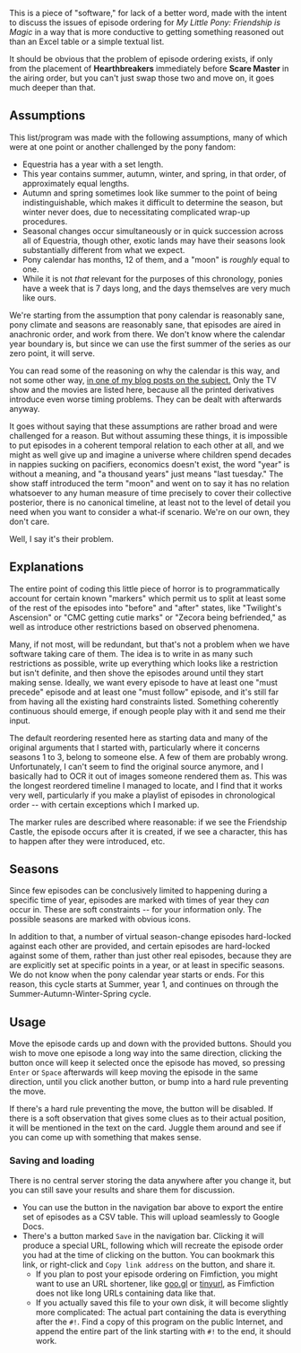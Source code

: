 This is a piece of "software," for lack of a better word, made with the intent to discuss the issues of episode ordering for *My Little Pony: Friendship is Magic* in a way that is more conductive to getting something reasoned out than an Excel table or a simple textual list.

It should be obvious that the problem of episode ordering exists, if only from the placement of **Hearthbreakers** immediately before **Scare Master** in the airing order, but you can't just swap those two and move on, it goes much deeper than that.

## Assumptions

This list/program was made with the following assumptions, many of which were at one point or another challenged by the pony fandom:

* Equestria has a year with a set length.
* This year contains summer, autumn, winter, and spring, in that order, of approximately equal lengths.
* Autumn and spring sometimes look like summer to the point of being indistinguishable, which makes it difficult to determine the season, but winter never does, due to necessitating complicated wrap-up procedures.
* Seasonal changes occur simultaneously or in quick succession across all of Equestria, though other, exotic lands may have their seasons look substantially different from what we expect.
* Pony calendar has months, 12 of them, and a "moon" is *roughly* equal to one.
* While it is not *that* relevant for the purposes of this chronology, ponies have a week that is 7 days long, and the days themselves are very much like ours.

We're starting from the assumption that pony calendar is reasonably sane, pony climate and seasons are reasonably sane, that episodes are aired in anachronic order, and work from there. We don't know where the calendar year boundary is, but since we can use the first summer of the series as our zero point, it will serve.

You can read some of the reasoning on why the calendar is this way, and not some other way, [in one of my blog posts on the subject.](https://www.fimfiction.net/blog/729198/rtac-13-strange-loops) Only the TV show and the movies are listed here, because all the printed derivatives introduce even worse timing problems. They can be dealt with afterwards anyway.

It goes without saying that these assumptions are rather broad and were challenged for a reason. But without assuming these things, it is impossible to put episodes in a coherent temporal relation to each other at all, and we might as well give up and imagine a universe where children spend decades in nappies sucking on pacifiers, economics doesn't exist, the word "year" is without a meaning, and "a thousand years" just means "last tuesday." The show staff introduced the term "moon" and went on to say it has no relation whatsoever to any human measure of time precisely to cover their collective posterior, there is no canonical timeline, at least not to the level of detail you need when you want to consider a what-if scenario. We're on our own, they don't care.

Well, I say it's their problem.

## Explanations

The entire point of coding this little piece of horror is to programmatically account for certain known "markers" which permit us to split at least some of the rest of the episodes into "before" and "after" states, like "Twilight's Ascension" or "CMC getting cutie marks" or "Zecora being befriended," as well as introduce other restrictions based on observed phenomena.

Many, if not most, will be redundant, but that's not a problem when we have software taking care of them. The idea is to write in as many such restrictions as possible, write up everything which looks like a restriction but isn't definite, and then shove the episodes around until they start making sense. Ideally, we want every episode to have at least one "must precede" episode and at least one "must follow" episode, and it's still far from having all the existing hard constraints listed. Something coherently continuous should emerge, if enough people play with it and send me their input.

The default reordering resented here as starting data and many of the original arguments that I started with, particularly where it concerns seasons 1 to 3, belong to someone else. A few of them are probably wrong. Unfortunately, I can't seem to find the original source anymore, and I basically had to OCR it out of images someone rendered them as. This was the longest reordered timeline I managed to locate, and I find that it works very well, particularly if you make a playlist of episodes in chronological order -- with certain exceptions which I marked up.

The marker rules are described where reasonable: if we see the Friendship Castle, the episode occurs after it is created, if we see a character, this has to happen after they were introduced, etc.

## Seasons

Since few episodes can be conclusively limited to happening during a specific time of year, episodes are marked with times of year they *can* occur in. These are soft constraints -- for your information only. The possible seasons are marked with obvious icons.

In addition to that, a number of virtual season-change episodes hard-locked against each other are provided, and certain episodes are hard-locked against some of them, rather than just other real episodes, because they are are explicitly set at specific points in a year, or at least in specific seasons. We do not know when the pony calendar year starts or ends. For this reason, this cycle starts at Summer, year 1, and continues on through the Summer-Autumn-Winter-Spring cycle.

## Usage

Move the episode cards up and down with the provided buttons. Should you wish to move one episode a long way into the same direction, clicking the button once will keep it selected once the episode has moved, so pressing `Enter` or `Space` afterwards will keep moving the episode in the same direction, until you click another button, or bump into a hard rule preventing the move.

If there's a hard rule preventing the move, the button will be disabled. If there is a soft observation that gives some clues as to their actual position, it will be mentioned in the text on the card. Juggle them around and see if you can come up with something that makes sense.

### Saving and loading

There is no central server storing the data anywhere after you change it, but you can still save your results and share them for discussion.

* You can use the button in the navigation bar above to export the entire set of episodes as a CSV table. This will upload seamlessly to Google Docs.
* There's a button marked `Save` in the navigation bar. Clicking it will produce a special URL, following which will recreate the episode order you had at the time of clicking on the button. You can bookmark this link, or right-click and `Copy link address` on the button, and share it.
  * If you plan to post your episode ordering on Fimfiction, you might want to use an URL shortener, like [goo.gl](https://goo.gl) or [tinyurl](https://tinyurl.com), as Fimfiction does not like long URLs containing data like that.
  * If you actually saved this file to your own disk, it will become slightly more complicated: The actual part containing the data is everything after the `#!`. Find a copy of this program on the public Internet, and append the entire part of the link starting with `#!` to the end, it should work.
